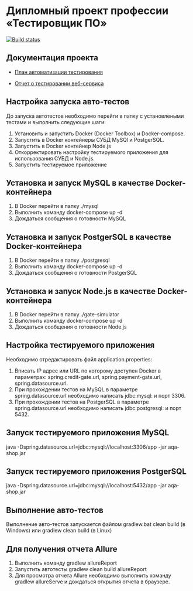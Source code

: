 # Дипломный проект профессии «Тестировщик ПО»

[![Build status](https://ci.appveyor.com/api/projects/status/nqlwvg7ggw12wqqf?svg=true)](https://ci.appveyor.com/project/Oleg2394/diplomqa)

## Документация проекта

* [План автоматизации тестирования](https://github.com/Oleg2394/DiplomQa/blob/master/src/main/java/ru/netolody/docs/Plan.md)

* [Отчет о тестировании веб-сервиса](https://github.com/Oleg2394/DiplomQa/blob/master/src/main/java/ru/netolody/docs/Report.md)

## Настройка запуска авто-тестов

До запуска автотестов необходимо перейти в папку с установлеными тестами и выполнить следующие шаги:

1. Установить и запустить Docker (Docker Toolbox) и Docker-compose.
1. Запустить в Docker контейнеры СУБД MySQl и PostgerSQL.
1. Запустить в Docker контейнер Node.js
1. Откорректировать настройку тестируемого приложения для использования СУБД и Node.js.
1. Запустить тестируемое приложение

## Установка и запуск MySQL в качестве Docker-контейнера
1. В Docker перейти в папку ./mysql
1. Выполнить команду docker-compose up -d
1. Дождаться сообщения о готовности MySQL

## Установка и запуск PostgerSQL в качестве Docker-контейнера
1. В Docker перейти в папку ./postgresql
1. Выполнить команду docker-compose up -d
1. Дождаться сообщения о готовности PostgerSQL

## Установка и запуск Node.js в качестве Docker-контейнера
1. В Docker перейти в папку ./gate-simulator
1. Выполнить команду docker-compose up -d
1. Дождаться сообщения о готовности Node.js

## Настройка тестируемого приложения
Необходимо отредактировать файл application.properties:

1. Вписать IP адрес или URL по которому доступен Docker в параметрах: spring.credit-gate.url, spring.payment-gate.url, spring.datasource.url.
1. При прохождении тестов на MySQL в параметре spring.datasource.url необходимо написать jdbc:mysql: и порт 3306.
1. При прохождении тестов на PostgerSQL в параметре spring.datasource.url необходимо написать jdbc:postgresql: и порт 5432.

## Запуск тестируемого приложения MySQL
java -Dspring.datasource.url=jdbc:mysql://localhost:3306/app -jar aqa-shop.jar 

## Запуск тестируемого приложения PostgerSQL
java -Dspring.datasource.url=jdbc:mysql://localhost:5432/app -jar aqa-shop.jar

## Выполнение авто-тестов
Выполнение авто-тестов запускается файлом gradlew.bat clean build (в Windows) или gradlew clean build (в Linux)

## Для получения отчета Allure 
1. Выполнить команду gradlew allureReport
1. Запустить автотесты gradlew clean build allureReport 
1. Для просмотра отчета Allure необходимо выполнить команду gradlew allureServe и дождаться открытия отчета в браузере.

